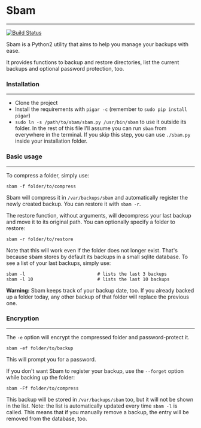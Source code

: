 # Sbam
---
[![Build Status](https://travis-ci.org/d33pcode/sbam.svg?branch=master)](https://travis-ci.org/d33pcode/sbam)

Sbam is a Python2 utility that aims to help you manage your backups with ease.

It provides functions to backup and restore directories, list the current backups and optional password protection, too.


### Installation
---
- Clone the project
- Install the requirements with `pigar -c` (remember to `sudo pip install pigar`)
- `sudo ln -s /path/to/sbam/sbam.py /usr/bin/sbam` to use it outside its folder. In the rest of this file I'll assume you can run `sbam` from everywhere in the terminal. If you skip this step, you can use `./sbam.py` inside your installation folder.

### Basic usage
---

To compress a folder, simply use:
```
sbam -f folder/to/compress
```
Sbam will compress it in `/var/backups/sbam` and automatically register the newly created backup.
You can restore it with `sbam -r`.

The restore function, without arguments, will decompress your last backup and move it to its original path.
You can optionally specify a folder to restore:
```
sbam -r folder/to/restore
```
Note that this will work even if the folder does not longer exist. That's because sbam stores by default its backups in a small sqlite database.
To see a list of your last backups, simply use:
```
sbam -l                           # lists the last 3 backups
sbam -l 10                        # lists the last 10 backups
```
**Warning:** Sbam keeps track of your backup date, too. If you already backed up a folder today, any other backup of that folder will replace the previous one.


### Encryption
---
The `-e` option will encrypt the compressed folder and password-protect it.
```
sbam -ef folder/to/backup
```
This will prompt you for a password.

If you don't want Sbam to register your backup, use the `--forget` option while backing up the folder:
```
sbam -Ff folder/to/compress
```
This backup will be stored in `/var/backups/sbam` too, but it will not be shown in the list.
Note: the list is automatically updated every time `sbam -l` is called. This means that if you manually remove a backup, the entry will be removed from the database, too.
